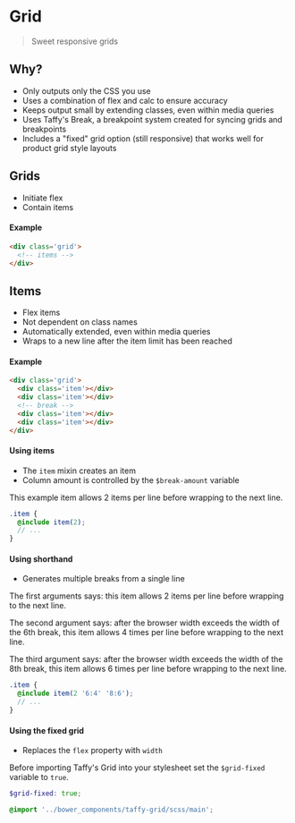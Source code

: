 Grid
===

> Sweet responsive grids

## Why?
+ Only outputs only the CSS you use
+ Uses a combination of flex and calc to ensure accuracy
+ Keeps output small by extending classes, even within media queries
+ Uses Taffy's Break, a breakpoint system created for syncing grids and breakpoints
+ Includes a "fixed" grid option (still responsive) that works well for product grid style layouts

## Grids
+ Initiate flex
+ Contain items

#### Example

```html
<div class='grid'>
  <!-- items -->
</div>
```

## Items
+ Flex items
+ Not dependent on class names
+ Automatically extended, even within media queries
+ Wraps to a new line after the item limit has been reached

#### Example

```html
<div class='grid'>
  <div class='item'></div>
  <div class='item'></div>
  <!-- break -->
  <div class='item'></div>
  <div class='item'></div>
</div>
```

#### Using items
+ The `item` mixin creates an item
+ Column amount is controlled by the `$break-amount` variable

This example item allows 2 items per line before wrapping to the next line.

```scss
.item {
  @include item(2);
  // ...
}
```

#### Using shorthand
+ Generates multiple breaks from a single line

The first arguments says: this item allows 2 items per line before wrapping to the next line.

The second argument says: after the browser width exceeds the width of the 6th break, this item allows 4 times per line before wrapping to the next line.

The third argument says: after the browser width exceeds the width of the 8th break, this item allows 6 times per line before wrapping to the next line.

```scss
.item {
  @include item(2 '6:4' '8:6');
  // ...
}
```

#### Using the fixed grid
+ Replaces the `flex` property with `width`

Before importing Taffy's Grid into your stylesheet set the `$grid-fixed` variable to `true`.

```scss
$grid-fixed: true;

@import '../bower_components/taffy-grid/scss/main';
```
